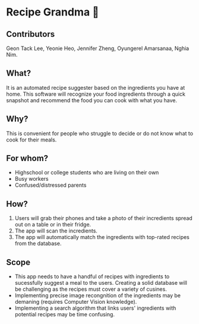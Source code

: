 # Recipe Grandma :older_woman:

## Contributors

Geon Tack Lee, Yeonie Heo, Jennifer Zheng, Oyungerel Amarsanaa, Nghia Nim.
## What?

It is an automated recipe suggester based on the ingredients you have at home. This software will recognize your food ingredients through a quick snapshot and recommend the food you can cook with what you have.
## Why?

This is convenient for people who struggle to decide or do not know what to cook for their meals.

## For whom?

* Highschool or college students who are living on their own
* Busy workers
* Confused/distressed parents

## How?

1. Users will grab their phones and take a photo of their incredients spread out on a table or in their fridge.
2. The app will scan the incredients.
3. The app will automatically match the ingredients with top-rated recipes from the database.

## Scope

* This app needs to have a handful of recipes with ingredients to sucessfully suggest a meal to the users. Creating a solid database will be challenging as the recipes must cover a variety of cusines.
* Implementing precise image recongnition of the ingredients may be demaning (requires Computer Vision knowledge).
* Implementing a search algorithm that links users' ingredients with potential recipes may be time confusing.